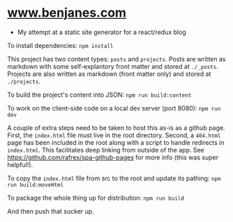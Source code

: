 # www.benjanes.com
* My attempt at a static site generator for a react/redux blog

To install dependencies: `npm install`

This project has two content types: `posts` and `projects`. Posts are written as markdown with some self-explantory front matter and stored at `./_posts`. Projects are also written as markdown (front matter only) and stored at `./projects`.

To build the project's content into JSON: `npm run build:content`

To work on the client-side code on a local dev server (port 8080): `npm run dev`

A couple of extra steps need to be taken to host this as-is as a github page. First, the `index.html` file must live in the root directory. Second, a `404.html` page has been included in the root along with a script to handle redirects in `index.html`. This facilitates deep linking from outside of the app. See https://github.com/rafrex/spa-github-pages for more info (this was super helpful!).

To copy the `index.html` file from src to the root and update its pathing: `npm run build:moveHtml`

To package the whole thing up for distribution: `npm run build`

And then push that sucker up.
